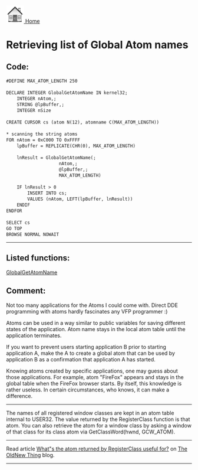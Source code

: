 [<img src="../images/home.png"> Home ](https://github.com/VFPX/Win32API)  

# Retrieving list of Global Atom names

## Code:
```foxpro  
#DEFINE MAX_ATOM_LENGTH 250

DECLARE INTEGER GlobalGetAtomName IN kernel32;
    INTEGER nAtom,;
    STRING @lpBuffer,;
    INTEGER nSize

CREATE CURSOR cs (atom N(12), atomname C(MAX_ATOM_LENGTH))

* scanning the string atoms
FOR nAtom = 0xC000 TO 0xFFFF
    lpBuffer = REPLICATE(CHR(0), MAX_ATOM_LENGTH)

    lnResult = GlobalGetAtomName(;
    				nAtom,;
    				@lpBuffer,;
    				MAX_ATOM_LENGTH)

    IF lnResult > 0
        INSERT INTO cs;
        VALUES (nAtom, LEFT(lpBuffer, lnResult))
    ENDIF
ENDFOR

SELECT cs
GO TOP
BROWSE NORMAL NOWAIT  
```  
***  


## Listed functions:
[GlobalGetAtomName](../libraries/kernel32/GlobalGetAtomName.md)  

## Comment:
Not too many applications for the Atoms I could come with. Direct DDE programming with atoms hardly fascinates any VFP programmer :)  
  
Atoms can be used in a way similar to public variables for saving different states of the application. Atom name stays in the local atom table until the application terminates.  
  
If you want to prevent users starting application B prior to starting application A, make the A to create a global atom that can be used by application B as a confirmation that application A has started.  
  
Knowing atoms created by specific applications, one may guess about those applications. For example, atom "FireFox" appears and stays in the global table when the FireFox browser starts. By itself, this knowledge is rather useless. In certain circumstances, who knows, it can make a difference.  
  
* * *  
The names of all registered window classes are kept in an atom table internal to USER32. The value returned by the RegisterClass function is that atom. You can also retrieve the atom for a window class by asking a window of that class for its class atom via GetClassWord(hwnd, GCW_ATOM).  
  
* * *  
Read article <a href="http://blogs.msdn.com/b/oldnewthing/archive/2004/10/11/240744.aspx">What"s the atom returned by RegisterClass useful for?</a> on <a href="http://blogs.msdn.com/b/oldnewthing/">The OldNew Thing</a> blog.  
  
***  

